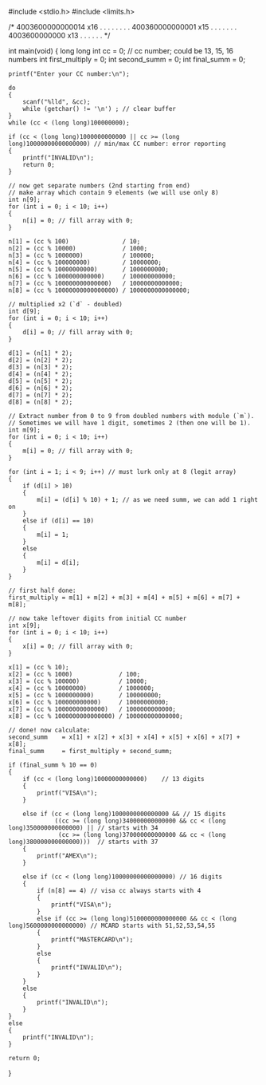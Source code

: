 #include <stdio.h>
#include <limits.h>

/*
4003600000000014         x16
. . . . . . . .
 400360000000001         x15
  . . . . . . .
   4003600000000         x13
    . . . . . .
*/

int main(void)
{
    long long int cc = 0; // cc number; could be 13, 15, 16 numbers
    int first_multiply = 0;
    int second_summ = 0;
    int final_summ = 0;

    printf("Enter your CC number:\n");

    do
    {
        scanf("%lld", &cc);
        while (getchar() != '\n') ; // clear buffer
    }
    while (cc < (long long)100000000);

    if (cc < (long long)1000000000000 || cc >= (long long)10000000000000000) // min/max CC number: error reporting
    {
        printf("INVALID\n");
        return 0;
    }

    // now get separate numbers (2nd starting from end)
    // make array which contain 9 elements (we will use only 8)
    int n[9];
    for (int i = 0; i < 10; i++)
    {
        n[i] = 0; // fill array with 0;
    }

    n[1] = (cc % 100)               / 10;
    n[2] = (cc % 10000)             / 1000;
    n[3] = (cc % 1000000)           / 100000;
    n[4] = (cc % 100000000)         / 10000000;
    n[5] = (cc % 10000000000)       / 1000000000;
    n[6] = (cc % 1000000000000)     / 100000000000;
    n[7] = (cc % 100000000000000)   / 10000000000000;
    n[8] = (cc % 10000000000000000) / 1000000000000000;

    // multiplied x2 (`d` - doubled)
    int d[9];
    for (int i = 0; i < 10; i++)
    {
        d[i] = 0; // fill array with 0;
    }

    d[1] = (n[1] * 2);
    d[2] = (n[2] * 2);
    d[3] = (n[3] * 2);
    d[4] = (n[4] * 2);
    d[5] = (n[5] * 2);
    d[6] = (n[6] * 2);
    d[7] = (n[7] * 2);
    d[8] = (n[8] * 2);

    // Extract number from 0 to 9 from doubled numbers with module (`m`).
    // Sometimes we will have 1 digit, sometimes 2 (then one will be 1).
    int m[9];
    for (int i = 0; i < 10; i++)
    {
        m[i] = 0; // fill array with 0;
    }

    for (int i = 1; i < 9; i++) // must lurk only at 8 (legit array)
    {
        if (d[i] > 10)
        {
            m[i] = (d[i] % 10) + 1; // as we need summ, we can add 1 right on
        }
        else if (d[i] == 10)
        {
            m[i] = 1;
        }
        else
        {
            m[i] = d[i];
        }
    }

    // first half done:
    first_multiply = m[1] + m[2] + m[3] + m[4] + m[5] + m[6] + m[7] + m[8];

    // now take leftover digits from initial CC number
    int x[9];
    for (int i = 0; i < 10; i++)
    {
        x[i] = 0; // fill array with 0;
    }

    x[1] = (cc % 10);
    x[2] = (cc % 1000)             / 100;
    x[3] = (cc % 100000)           / 10000;
    x[4] = (cc % 10000000)         / 1000000;
    x[5] = (cc % 1000000000)       / 100000000;
    x[6] = (cc % 100000000000)     / 10000000000;
    x[7] = (cc % 10000000000000)   / 1000000000000;
    x[8] = (cc % 1000000000000000) / 100000000000000;

    // done! now calculate:
    second_summ    = x[1] + x[2] + x[3] + x[4] + x[5] + x[6] + x[7] + x[8];
    final_summ     = first_multiply + second_summ;

    if (final_summ % 10 == 0)
    {
        if (cc < (long long)10000000000000)    // 13 digits
        {
            printf("VISA\n");
        }

        else if (cc < (long long)1000000000000000 && // 15 digits
                 ((cc >= (long long)340000000000000 && cc < (long long)350000000000000) || // starts with 34
                  (cc >= (long long)370000000000000 && cc < (long long)380000000000000)))  // starts with 37
        {
            printf("AMEX\n");
        }

        else if (cc < (long long)10000000000000000) // 16 digits
        {
            if (n[8] == 4) // visa cc always starts with 4
            {
                printf("VISA\n");
            }
            else if (cc >= (long long)5100000000000000 && cc < (long long)5600000000000000) // MCARD starts with 51,52,53,54,55
            {
                printf("MASTERCARD\n");
            }
            else
            {
                printf("INVALID\n");
            }
        }
        else
        {
            printf("INVALID\n");
        }
    }
    else
    {
        printf("INVALID\n");
    }

    return 0;
}
